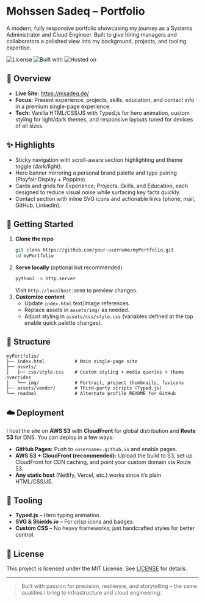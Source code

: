 # Mohssen Sadeq – Portfolio

A modern, fully responsive portfolio showcasing my journey as a Systems Administrator and Cloud Engineer. Built to give hiring managers and collaborators a polished view into my background, projects, and tooling expertise.

![License](https://img.shields.io/badge/license-MIT-0b0d12?style=flat-square)
![Built with](https://img.shields.io/badge/Built%20with-HTML5%20%7C%20CSS3%20%7C%20JS-004d40?style=flat-square)
![Hosted on](https://img.shields.io/badge/Hosted%20on-AWS%20S3%20%7C%20CloudFront-ffb300?style=flat-square)

## 🧭 Overview

- **Live Site:** https://msadeq.de/
- **Focus:** Present experience, projects, skills, education, and contact info in a premium single-page experience.
- **Tech:** Vanilla HTML/CSS/JS with Typed.js for hero animation, custom styling for light/dark themes, and responsive layouts tuned for devices of all sizes.

## ✨ Highlights

- Sticky navigation with scroll-aware section highlighting and theme toggle (dark/light).
- Hero banner mirroring a personal brand palette and type pairing (Playfair Display + Poppins).
- Cards and grids for Experience, Projects, Skills, and Education, each designed to reduce visual noise while surfacing key facts quickly.
- Contact section with inline SVG icons and actionable links (phone, mail, GitHub, LinkedIn).

## 🚀 Getting Started

1. **Clone the repo**
   ```bash
   git clone https://github.com/your-username/myPortfolio.git
   cd myPortfolio
   ```
2. **Serve locally** (optional but recommended)
   ```bash
   python3 -m http.server
   ```
   Visit `http://localhost:8000` to preview changes.
3. **Customize content**
   - Update `index.html` text/image references.
   - Replace assets in `assets/img/` as needed.
   - Adjust styling in `assets/css/style.css` (variables defined at the top enable quick palette changes).

## 🧱 Structure

```
myPortfolio/
├── index.html           # Main single-page site
├── assets/
│   ├── css/style.css    # Custom styling + media queries + theme overrides
│   └── img/             # Portrait, project thumbnails, favicons
├── assets/vendor/       # Third-party scripts (Typed.js)
└── readme1              # Alternate profile README for GitHub
```

## ☁️ Deployment

I host the site on **AWS S3** with **CloudFront** for global distribution and **Route 53** for DNS. You can deploy in a few ways:

- **GitHub Pages:** Push to `<username>.github.io` and enable pages.
- **AWS S3 + CloudFront (recommended):** Upload the build to S3, set up CloudFront for CDN caching, and point your custom domain via Route 53.
- **Any static host** (Netlify, Vercel, etc.) works since it’s plain HTML/CSS/JS.

## 🔧 Tooling

- **Typed.js** – Hero typing animation.
- **SVG & Shields.io** – For crisp icons and badges.
- **Custom CSS** – No heavy frameworks; just handcrafted styles for better control.

## 📝 License

This project is licensed under the MIT License. See [LICENSE](LICENSE) for details.

---

> Built with passion for precision, resilience, and storytelling – the same qualities I bring to infrastructure and cloud engineering.

